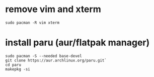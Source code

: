 # remove vim and xterm
`sudo pacman -R vim xterm`

# install paru (aur/flatpak manager)
```
sudo pacman -S --needed base-devel
git clone https://aur.archlinux.org/paru.git`
cd paru
makepkg -si
```
